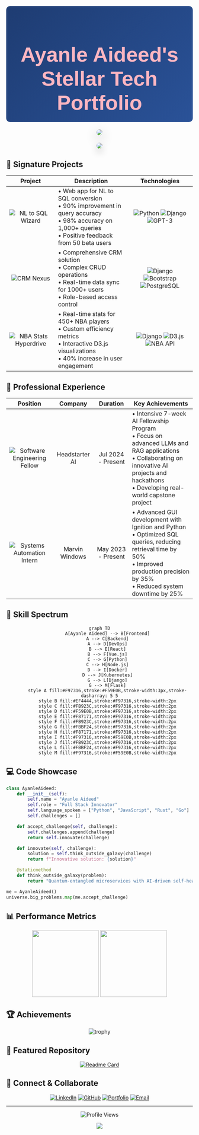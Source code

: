 <div align="center" style="background: linear-gradient(135deg, #1e3c72, #2a5298); padding: 20px; border-radius: 10px;">
  <h1 style="color: #FFB6C1; font-size: 3.5rem; font-family: 'Poppins', sans-serif; margin-bottom: 0;">
    Ayanle Aideed's Stellar Tech Portfolio
  </h1>
</div>

<div align="center" style="margin: 20px 0;">
  <img src="https://capsule-render.vercel.app/api?type=waving&color=FF4500&height=300&section=header&text=Ayanle%20Aideed&fontSize=90&fontColor=FFFFFF&animation=fadeIn&fontAlignY=38&desc=Full%20Stack%20Innovator%20%7C%20AI%20Enthusiast&descAlignY=51&descAlign=50" 
  style="border-radius: 10px; box-shadow: 0 10px 30px rgba(0, 0, 0, 0.3);" />
</div>

<div align="center">
  <a href="https://git.io/typing-svg">
    <img src="https://readme-typing-svg.herokuapp.com?font=Poppins&size=28&duration=3000&pause=1000&color=00FFFF&center=true&vCenter=true&width=800&height=80&lines=Software+Engineering+Fellow;Systems+Automation+Expert;AI+and+ML+Innovator" 
    style="border-radius: 10px; box-shadow: 0 10px 20px rgba(0, 0, 0, 0.2);" />
  </a>
</div>



## 🚀 Signature Projects

<div align="center">

| Project | Description | Technologies |
|:-------:|:-----------:|:------------:|
| ![NL to SQL Wizard](https://img.shields.io/badge/NL%20to%20SQL%20Wizard-FF4500?style=for-the-badge&logo=database&logoColor=white) | <div align="left">• Web app for NL to SQL conversion<br>• 90% improvement in query accuracy<br>• 98% accuracy on 1,000+ queries<br>• Positive feedback from 50 beta users</div> | ![Python](https://img.shields.io/badge/Python-3776AB?style=flat-square&logo=python&logoColor=white) ![Django](https://img.shields.io/badge/Django-092E20?style=flat-square&logo=django&logoColor=white) ![GPT-3](https://img.shields.io/badge/GPT--3-412991?style=flat-square&logo=openai&logoColor=white) |
| ![CRM Nexus](https://img.shields.io/badge/CRM%20Nexus-00FFFF?style=for-the-badge&logo=salesforce&logoColor=black) | <div align="left">• Comprehensive CRM solution<br>• Complex CRUD operations<br>• Real-time data sync for 1000+ users<br>• Role-based access control</div> | ![Django](https://img.shields.io/badge/Django-092E20?style=flat-square&logo=django&logoColor=white) ![Bootstrap](https://img.shields.io/badge/Bootstrap-563D7C?style=flat-square&logo=bootstrap&logoColor=white) ![PostgreSQL](https://img.shields.io/badge/PostgreSQL-316192?style=flat-square&logo=postgresql&logoColor=white) |
| ![NBA Stats Hyperdrive](https://img.shields.io/badge/NBA%20Stats%20Hyperdrive-FF4500?style=for-the-badge&logo=nba&logoColor=white) | <div align="left">• Real-time stats for 450+ NBA players<br>• Custom efficiency metrics<br>• Interactive D3.js visualizations<br>• 40% increase in user engagement</div> | ![Django](https://img.shields.io/badge/Django-092E20?style=flat-square&logo=django&logoColor=white) ![D3.js](https://img.shields.io/badge/D3.js-F9A03C?style=flat-square&logo=d3.js&logoColor=white) ![NBA API](https://img.shields.io/badge/NBA_API-00543D?style=flat-square&logo=nba&logoColor=white) |

</div>

## 💼 Professional Experience

<div align="center">

| Position | Company | Duration | Key Achievements |
|:--------:|:-------:|:--------:|:----------------:|
| ![Software Engineering Fellow](https://img.shields.io/badge/Software%20Engineering%20Fellow-FF4500?style=for-the-badge) | Headstarter AI | Jul 2024 - Present | <div align="left">• Intensive 7-week AI Fellowship Program<br>• Focus on advanced LLMs and RAG applications<br>• Collaborating on innovative AI projects and hackathons<br>• Developing real-world capstone project</div> |
| ![Systems Automation Intern](https://img.shields.io/badge/Systems%20Automation%20Intern-00FFFF?style=for-the-badge) | Marvin Windows | May 2023 - Present | <div align="left">• Advanced GUI development with Ignition and Python<br>• Optimized SQL queries, reducing retrieval time by 50%<br>• Improved production precision by 35%<br>• Reduced system downtime by 25%</div> |

</div>

## 🧠 Skill Spectrum

<div align="center">

```mermaid
graph TD
      A[Ayanle Aideed] --> B[Frontend]
      A --> C[Backend]
      A --> D[DevOps]
      B --> E[React]
      B --> F[Vue.js]
      C --> G[Python]
      C --> H[Node.js]
      D --> I[Docker]
      D --> J[Kubernetes]
      G --> L[Django]
      G --> M[Flask]
      style A fill:#F97316,stroke:#F59E0B,stroke-width:3px,stroke-dasharray: 5 5
      style B fill:#EF4444,stroke:#F97316,stroke-width:2px
      style C fill:#FB923C,stroke:#F97316,stroke-width:2px
      style D fill:#F59E0B,stroke:#F97316,stroke-width:2px
      style E fill:#F87171,stroke:#F97316,stroke-width:2px
      style F fill:#FB923C,stroke:#F97316,stroke-width:2px
      style G fill:#FBBF24,stroke:#F97316,stroke-width:2px
      style H fill:#F87171,stroke:#F97316,stroke-width:2px
      style I fill:#F97316,stroke:#F59E0B,stroke-width:2px
      style J fill:#FB923C,stroke:#F97316,stroke-width:2px
      style L fill:#FBBF24,stroke:#F97316,stroke-width:2px
      style M fill:#F97316,stroke:#F59E0B,stroke-width:2px
```

</div>

## 💻 Code Showcase


<!-- <summary>Click to expand</summary> -->

```python
class AyanleAideed:
    def __init__(self):
        self.name = "Ayanle Aideed"
        self.role = "Full Stack Innovator"
        self.language_spoken = ["Python", "JavaScript", "Rust", "Go"]
        self.challenges = []

    def accept_challenge(self, challenge):
        self.challenges.append(challenge)
        return self.innovate(challenge)

    def innovate(self, challenge):
        solution = self.think_outside_galaxy(challenge)
        return f"Innovative solution: {solution}"

    @staticmethod
    def think_outside_galaxy(problem):
        return "Quantum-entangled microservices with AI-driven self-healing capabilities"

me = AyanleAideed()
universe.big_problems.map(me.accept_challenge)
```



## 📊 Performance Metrics

<div align="center">
  <img height="180em" src="https://github-readme-stats.vercel.app/api?username=ayanleaideed&show_icons=true&theme=radical&bg_color=0D1117&title_color=FF4500&text_color=FFFFFF&icon_color=00FFFF&border_color=FF4500" />
  <img height="180em" src="https://github-readme-streak-stats.herokuapp.com/?user=ayanleaideed&theme=dark&background=0D1117&ring=FF4500&fire=FF4500&currStreakLabel=00FFFF&border=FF4500" />
</div>

## 🏆 Achievements

<div align="center">

![trophy](https://github-profile-trophy.vercel.app/?username=ayanleaideed&theme=darkhub&no-frame=true&row=1&column=7)

</div>

## 🌟 Featured Repository

<div align="center">

[![Readme Card](https://github-readme-stats.vercel.app/api/pin/?username=ayanleaideed&repo=awesome-project&theme=radical&bg_color=0D1117&title_color=FF4500&icon_color=00FFFF&border_color=FF4500)](https://github.com/ayanleaideed/awesome-project)

</div>

## 🔗 Connect & Collaborate

<div align="center">
  
[![LinkedIn](https://img.shields.io/badge/LinkedIn-FF4500?style=for-the-badge&logo=linkedin&logoColor=white)](https://www.linkedin.com/in/ayanle-aideed/)
[![GitHub](https://img.shields.io/badge/GitHub-00FFFF?style=for-the-badge&logo=github&logoColor=black)](https://github.com/ayanleaideed)
[![Portfolio](https://img.shields.io/badge/Portfolio-FF4500?style=for-the-badge&logo=google-chrome&logoColor=white)](https://ayanleaideed.com)
[![Email](https://img.shields.io/badge/Email-00FFFF?style=for-the-badge&logo=gmail&logoColor=black)](mailto:ayanle.aideed@example.com)

</div>

---

<div align="center">
  
![Profile Views](https://komarev.com/ghpvc/?username=ayanleaideed&color=00FFFF&style=for-the-badge)

</div>

<div align="center">
  <img src="https://capsule-render.vercel.app/api?type=waving&color=FF4500&height=100&section=footer" />
</div>
